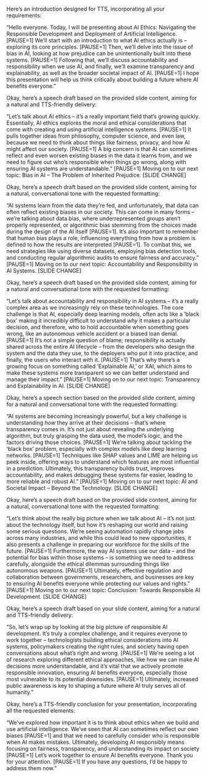 Here’s an introduction designed for TTS, incorporating all your requirements:

“Hello everyone. Today, I will be presenting about AI Ethics: Navigating the Responsible Development and Deployment of Artificial Intelligence. [PAUSE=1]  We’ll start with an introduction to what AI ethics actually is – exploring its core principles. [PAUSE=1] Then, we’ll delve into the issue of bias in AI, looking at how prejudice can be unintentionally built into these systems. [PAUSE=1]  Following that, we’ll discuss accountability and responsibility when we use AI, and finally, we’ll examine transparency and explainability, as well as the broader societal impact of AI. [PAUSE=1]  I hope this presentation will help us think critically about building a future where AI benefits everyone.”

Okay, here’s a speech draft based on the provided slide content, aiming for a natural and TTS-friendly delivery:

“Let’s talk about AI ethics – it’s a really important field that’s growing quickly. Essentially, AI ethics explores the moral and ethical considerations that come with creating and using artificial intelligence systems. [PAUSE=1] It pulls together ideas from philosophy, computer science, and even law, because we need to think about things like fairness, privacy, and how AI might affect our society. [PAUSE=1] A big concern is that AI can sometimes reflect and even worsen existing biases in the data it learns from, and we need to figure out who’s responsible when things go wrong, along with ensuring AI systems are understandable.” [PAUSE=1] Moving on to our next topic: Bias in AI – The Problem of Inherited Prejudice. [SLIDE CHANGE]

Okay, here’s a speech draft based on the provided slide content, aiming for a natural, conversational tone with the requested formatting:

“AI systems learn from the data they’re fed, and unfortunately, that data can often reflect existing biases in our society. This can come in many forms – we’re talking about data bias, where underrepresented groups aren’t properly represented, or algorithmic bias stemming from the choices made during the design of the AI itself [PAUSE=1].  It’s also important to remember that human bias plays a role, influencing everything from how a problem is defined to how the results are interpreted [PAUSE=1].  To combat this, we need strategies like using diverse datasets, employing bias detection tools, and conducting regular algorithmic audits to ensure fairness and accuracy.” [PAUSE=1] Moving on to our next topic: Accountability and Responsibility in AI Systems. [SLIDE CHANGE]

Okay, here’s a speech draft based on the provided slide content, aiming for a natural and conversational tone with the requested formatting:

“Let’s talk about accountability and responsibility in AI systems – it’s a really complex area as we increasingly rely on these technologies. The core challenge is that AI, especially deep learning models, often acts like a ‘black box’ making it incredibly difficult to understand *why* it makes a particular decision, and therefore, who to hold accountable when something goes wrong, like an autonomous vehicle accident or a biased loan denial.  [PAUSE=1]  It’s not a simple question of blame; responsibility is actually shared across the entire AI lifecycle – from the developers who design the system and the data they use, to the deployers who put it into practice, and finally, the users who interact with it. [PAUSE=1]  That’s why there’s a growing focus on something called ‘Explainable AI,’ or XAI, which aims to make these systems more transparent so we can better understand and manage their impact.” [PAUSE=1] Moving on to our next topic: Transparency and Explainability in AI. [SLIDE CHANGE]

Okay, here’s a speech section based on the provided slide content, aiming for a natural and conversational tone with the requested formatting:

“AI systems are becoming increasingly powerful, but a key challenge is understanding *how* they arrive at their decisions – that’s where transparency comes in. It’s not just about revealing the underlying algorithm, but truly grasping the data used, the model’s logic, and the factors driving those choices. [PAUSE=1]  We’re talking about tackling the ‘black box’ problem, especially with complex models like deep learning networks. [PAUSE=1] Techniques like SHAP values and LIME are helping us peek inside, offering ways to understand which features are most influential in a prediction. Ultimately, this transparency builds trust, improves accountability, and makes debugging these systems far easier, leading to more reliable and robust AI.”
 [PAUSE=1] Moving on to our next topic: AI and Societal Impact – Beyond the Technology. [SLIDE CHANGE]

Okay, here’s a speech draft based on the provided slide content, aiming for a natural, conversational tone with the requested formatting:

“Let’s think about the really big picture when we talk about AI – it’s not just about the technology itself, but how it’s reshaping our world and raising some serious questions. We’re seeing automation rapidly change jobs across many industries, and while this could lead to new opportunities, it also presents a challenge in preparing our workforce for the skills of the future. [PAUSE=1]  Furthermore, the way AI systems use our data – and the potential for bias within those systems – is something we need to address carefully, alongside the ethical dilemmas surrounding things like autonomous weapons. [PAUSE=1] Ultimately, effective regulation and collaboration between governments, researchers, and businesses are key to ensuring AI benefits everyone while protecting our values and rights.” [PAUSE=1] Moving on to our next topic: Conclusion: Towards Responsible AI Development. [SLIDE CHANGE]

Okay, here’s a speech draft based on your slide content, aiming for a natural and TTS-friendly delivery:

“So, let’s wrap up by looking at the big picture of responsible AI development. It’s truly a complex challenge, and it requires everyone to work together – technologists building ethical considerations into AI systems, policymakers creating the right rules, and society having open conversations about what’s right and wrong. [PAUSE=1] We’re seeing a lot of research exploring different ethical approaches, like how we can make AI decisions more understandable, and it’s vital that we actively promote responsible innovation, ensuring AI benefits everyone, especially those most vulnerable to its potential downsides. [PAUSE=1] Ultimately, increased public awareness is key to shaping a future where AI truly serves all of humanity.” 


Okay, here’s a TTS-friendly conclusion for your presentation, incorporating all the requested elements:

“We’ve explored how important it is to think about ethics when we build and use artificial intelligence. We’ve seen that AI can sometimes reflect our own biases [PAUSE=1] and that we need to carefully consider who is responsible when AI makes mistakes.  Ultimately, developing AI responsibly means focusing on fairness, transparency, and understanding its impact on society [PAUSE=1] Let’s work together to ensure AI benefits everyone. Thank you for your attention. [PAUSE=1] If you have any questions, I’d be happy to address them now.”